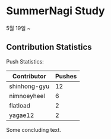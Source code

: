 # SummerNagi Study

5월 19일 ~ 

## Contribution Statistics

Push Statistics:

| Contributor | Pushes |
| ----------- | ------ |
| shinhong-gyu | 12 |
| nimnoeyheel | 6 |
| flatload | 2 |
| yagae12 | 2 |

Some concluding text.
